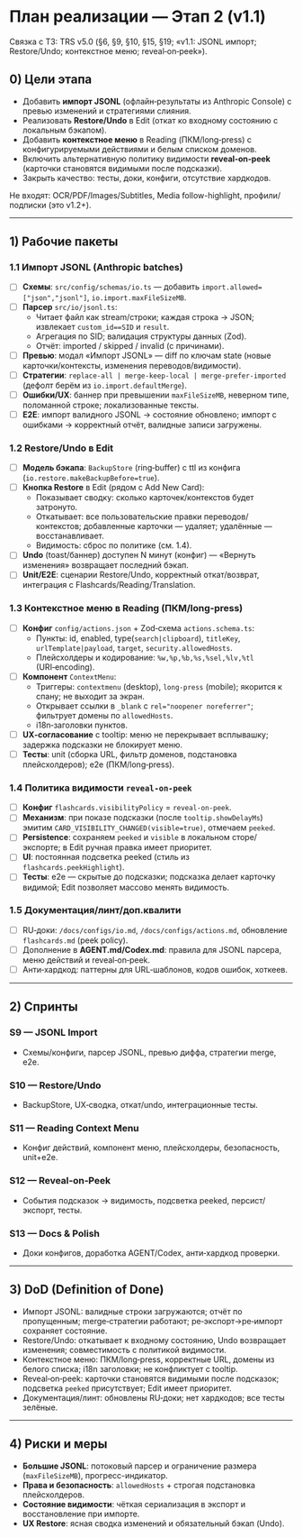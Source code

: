 # План реализации — Этап 2 (v1.1)

Связка с ТЗ: TRS v5.0 (§6, §9, §10, §15, §19; «v1.1: JSONL импорт; Restore/Undo; контекстное меню;
reveal‑on‑peek»).

## 0) Цели этапа

- Добавить **импорт JSONL** (офлайн‑результаты из Anthropic Console) с превью изменений и
  стратегиями слияния.
- Реализовать **Restore/Undo** в Edit (откат ко входному состоянию с локальным бэкапом).
- Добавить **контекстное меню** в Reading (ПКМ/long‑press) с конфигурируемыми действиями и белым
  списком доменов.
- Включить альтернативную политику видимости **reveal‑on‑peek** (карточки становятся видимыми после
  подсказки).
- Закрыть качество: тесты, доки, конфиги, отсутствие хардкодов.

Не входят: OCR/PDF/Images/Subtitles, Media follow-highlight, профили/подписки (это v1.2+).

---

## 1) Рабочие пакеты

### 1.1 Импорт JSONL (Anthropic batches)

- [ ] **Схемы**: `src/config/schemas/io.ts` — добавить `import.allowed=["json","jsonl"]`,
      `io.import.maxFileSizeMB`.
- [ ] **Парсер** `src/io/jsonl.ts`:
  - Читает файл как stream/строки; каждая строка → JSON; извлекает `custom_id==SID` и `result`.
  - Агрегация по SID; валидация структуры данных (Zod).
  - Отчёт: imported / skipped / invalid (с причинами).
- [ ] **Превью**: модал «Импорт JSONL» — diff по ключам state (новые карточки/контексты, изменения
      переводов/видимости).
- [ ] **Стратегии**: `replace-all | merge-keep-local | merge-prefer-imported` (дефолт берём из
      `io.import.defaultMerge`).
- [ ] **Ошибки/UX**: баннер при превышении `maxFileSizeMB`, неверном типе, поломанной строке;
      локализованные тексты.
- [ ] **E2E**: импорт валидного JSONL → состояние обновлено; импорт с ошибками → корректный отчёт,
      валидные записи загружены.

### 1.2 Restore/Undo в Edit

- [ ] **Модель бэкапа**: `BackupStore` (ring‑buffer) с ttl из конфига
      (`io.restore.makeBackupBefore=true`).
- [ ] **Кнопка Restore** в Edit (рядом с Add New Card):
  - Показывает сводку: сколько карточек/контекстов будет затронуто.
  - Откатывает: все пользовательские правки переводов/контекстов; добавленные карточки — удаляет;
    удалённые — восстанавливает.
  - Видимость: сброс по политике (см. 1.4).
- [ ] **Undo** (toast/баннер) доступен N минут (конфиг) — «Вернуть изменения» возвращает последний
      бэкап.
- [ ] **Unit/E2E**: сценарии Restore/Undo, корректный откат/возврат, интеграция с
      Flashcards/Reading/Translation.

### 1.3 Контекстное меню в Reading (ПКМ/long‑press)

- [ ] **Конфиг** `config/actions.json` + Zod‑схема `actions.schema.ts`:
  - Пункты: id, enabled, type(`search|clipboard`), `titleKey`, `urlTemplate|payload`, `target`,
    `security.allowedHosts`.
  - Плейсхолдеры и кодирование: `%w,%p,%b,%s,%sel,%lv,%tl` (URI‑encoding).
- [ ] **Компонент** `ContextMenu`:
  - Триггеры: `contextmenu` (desktop), `long‑press` (mobile); якорится к спану; не выходит за экран.
  - Открывает ссылки в `_blank` с `rel="noopener noreferrer"`; фильтрует домены по `allowedHosts`.
  - i18n‑заголовки пунктов.
- [ ] **UX‑согласование** с tooltip: меню не перекрывает всплывашку; задержка подсказки не блокирует
      меню.
- [ ] **Тесты**: unit (сборка URL, фильтр доменов, подстановка плейсхолдеров); e2e (ПКМ/long‑press).

### 1.4 Политика видимости `reveal‑on‑peek`

- [ ] **Конфиг** `flashcards.visibilityPolicy` = `reveal-on-peek`.
- [ ] **Механизм**: при показе подсказки (после `tooltip.showDelayMs`) эмитим
      `CARD_VISIBILITY_CHANGED(visible=true)`, отмечаем `peeked`.
- [ ] **Persistence**: сохраняем `peeked` и `visible` в локальном сторе/экспорте; в Edit ручная
      правка имеет приоритет.
- [ ] **UI**: постоянная подсветка peeked (стиль из `flashcards.peekHighlight`).
- [ ] **Тесты**: e2e — скрытые до подсказки; подсказка делает карточку видимой; Edit позволяет
      массово менять видимость.

### 1.5 Документация/линт/доп.квалити

- [ ] RU‑доки: `/docs/configs/io.md`, `/docs/configs/actions.md`, обновление `flashcards.md` (peek
      policy).
- [ ] Дополнение в **AGENT.md/Codex.md**: правила для JSONL парсера, меню действий и reveal‑on‑peek.
- [ ] Анти‑хардкод: паттерны для URL‑шаблонов, кодов ошибок, хоткеев.

---

## 2) Спринты

### S9 — JSONL Import

- Схемы/конфиги, парсер JSONL, превью диффа, стратегии merge, e2e.

### S10 — Restore/Undo

- BackupStore, UX‑сводка, откат/undo, интеграционные тесты.

### S11 — Reading Context Menu

- Конфиг действий, компонент меню, плейсхолдеры, безопасность, unit+e2e.

### S12 — Reveal‑on‑Peek

- События подсказок → видимость, подсветка peeked, персист/экспорт, тесты.

### S13 — Docs & Polish

- Доки конфигов, доработка AGENT/Codex, анти‑хардкод проверки.

---

## 3) DoD (Definition of Done)

- Импорт JSONL: валидные строки загружаются; отчёт по пропущенным; merge‑стратегии работают;
  ре‑экспорт→ре‑импорт сохраняет состояние.
- Restore/Undo: откатывает к входному состоянию, Undo возвращает изменения; совместимость с
  политикой видимости.
- Контекстное меню: ПКМ/long‑press, корректные URL, домены из белого списка; i18n заголовки; не
  конфликтует с tooltip.
- Reveal‑on‑peek: карточки становятся видимыми после подсказок; подсветка `peeked` присутствует;
  Edit имеет приоритет.
- Документация/линт: обновлены RU‑доки; нет хардкодов; все тесты зелёные.

---

## 4) Риски и меры

- **Большие JSONL**: потоковый парсер и ограничение размера (`maxFileSizeMB`), прогресс-индикатор.
- **Права и безопасность**: `allowedHosts` + строгая подстановка плейсхолдеров.
- **Состояние видимости**: чёткая сериализация в экспорт и восстановление при импорте.
- **UX Restore**: ясная сводка изменений и обязательный бэкап (Undo).
